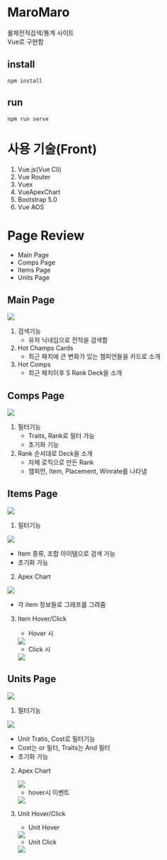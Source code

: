 # MaroMaro
롤체전적검색/통계 사이트<br>
Vue로 구현함


## install

```
npm install
```

## run

```
npm run serve
```

# 사용 기술(Front)

1. Vue.js(Vue Cli)
2. Vue Router
3. Vuex
4. VueApexChart
5. Bootstrap 5.0
6. Vue AOS

# Page Review

- Main Page
- Comps Page
- Items Page
- Units Page

## Main Page

<img src="images/NewMainPage.png">

1. 검색기능
   - 유저 닉네임으로 전적을 검색함
2. Hot Champs Cards
   - 최근 패치에 큰 변화가 있는 챔피언들을 카드로 소개
3. Hot Comps
   - 최근 패치이후 S Rank Deck을 소개

## Comps Page

<img src="images/NewComps.png">

1. 필터기능
   - Traits, Rank로 필터 가능
   - 초기화 기능
2. Rank 순서대로 Deck을 소개
   - 자체 로직으로 만든 Rank
   - 챔피언, Item, Placement, Winrate를 나타냄

## Items Page

<img src="images/Items.png">

1. 필터기능


  <img src="images/Items_Filter.png">


   - Item 종류, 조합 아이템으로 검색 가능
   - 초기화 가능


2. Apex Chart 


  <img src="images/itemsApex_hover.png">

   - 각 item 정보들로 그래프를 그려줌

3. Item Hover/Click
   - Hover 시

   <img src="images/items_hover.png">


   - Click 시


   <img src="images/items_click.png">

## Units Page

<img src="images/Units.png">

1. 필터기능


  <img src="images/Items_Filter.png">


  - Unit Tratis, Cost로 필터기능
  - Cost는 or 필터, Traits는 And 필터
  - 초기화 가능
2. Apex Chart


   <img src="images/UnitsApex.png">

   - hover시 이벤트

   <img src="images/UnitApex_hover.png">

3. Unit Hover/Click
   - Unit Hover
  
   <img src="images/Unit_hover.png">

   - Unit Click
  
   <img src="images/Unit_Click.png">
